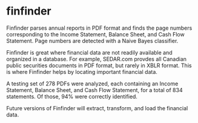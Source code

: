 # finfinder

Finfinder parses annual reports in PDF format and finds the page numbers corresponding to the Income Statement, Balance Sheet, and Cash Flow Statement. Page numbers are detected with a Naive Bayes classifier.

Finfinder is great where financial data are not readily available and organized in a database. For example, SEDAR.com provdes all Canadian public securities documents in PDF format, but rarely in XBLR format. This is where Finfinder helps by locating important financial data. 

A testing set of 278 PDFs were analyzed, each containing an Income Statement, Balance Sheet, and Cash Flow Statement, for a total of 834 statements. Of those, 94% were correctly identified. 

Future versions of Finfinder will extract, transform, and load the financial data.



